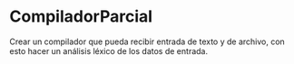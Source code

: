 # CompiladorParcial
Crear un compilador que pueda recibir entrada de texto y de archivo, con esto hacer un análisis léxico de los datos de entrada.
